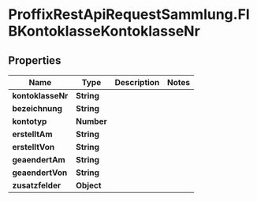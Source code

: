 # ProffixRestApiRequestSammlung.FIBKontoklasseKontoklasseNr

## Properties
Name | Type | Description | Notes
------------ | ------------- | ------------- | -------------
**kontoklasseNr** | **String** |  | 
**bezeichnung** | **String** |  | 
**kontotyp** | **Number** |  | 
**erstelltAm** | **String** |  | 
**erstelltVon** | **String** |  | 
**geaendertAm** | **String** |  | 
**geaendertVon** | **String** |  | 
**zusatzfelder** | **Object** |  | 


